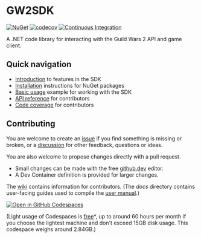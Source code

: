 # GW2SDK

[![NuGet][nuget-vpre-badge]][nuget]
[![codecov][codecov-badge]][codecov]
[![Continuous Integration][ci-badge]][actions]

A .NET code library for interacting with the Guild Wars 2 API and game client.


## Quick navigation

- [Introduction] to features in the SDK
- [Installation] instructions for NuGet packages
- [Basic usage][usage] example for working with the SDK
- [API reference][api] for contributors
- [Code coverage][codecov] for contributors

## Contributing

You are welcome to create an [issue][new-issue] if you find something is missing or broken, or a [discussion][new-discussion] for other feedback, questions or ideas.

You are also welcome to propose changes directly with a pull request.

- Small changes can be made with the free [github.dev] editor.
- A Dev Container definition is provided for larger changes.

The [wiki] contains information for contributors. (The _docs_ directory contains user-facing guides used to compile the [user manual].)

[![Open in GitHub Codespaces][codespaces-badge]](https://codespaces.new/sliekens/gw2sdk)

(Light usage of Codespaces is [free]*, up to around 60 hours per month if you choose the lightest machine and don't exceed 15GB disk usage. This codespace weighs around 2.84GB.)

[//]:# (add links to the section below)
[actions]:https://github.com/sliekens/gw2sdk/actions?query=workflow%3A%22Continuous+Integration%22
[api]:https://wiki.guildwars2.com/wiki/API:Main
[ci-badge]:https://github.com/sliekens/gw2sdk/actions/workflows/ci.yml/badge.svg
[codecov-badge]:https://codecov.io/gh/sliekens/gw2sdk/branch/main/graph/badge.svg?token=2ZTDBRWWLR
[codecov]:https://codecov.io/gh/sliekens/gw2sdk
[codespaces-badge]:https://github.com/codespaces/badge.svg
[free]:https://docs.github.com/en/billing/managing-billing-for-github-codespaces/about-billing-for-github-codespaces#monthly-included-storage-and-core-hours-for-personal-accounts
[github.dev]:https://github.dev/sliekens/gw2sdk
[installation]:https://sliekens.github.io/gw2sdk/guide/install.html
[introduction]:https://sliekens.github.io/gw2sdk/guide/
[new-discussion]:https://github.com/sliekens/gw2sdk/discussions/new/choose
[new-issue]:https://github.com/sliekens/gw2sdk/issues/new
[nuget-vpre-badge]:https://img.shields.io/nuget/vpre/GW2SDK
[nuget]:https://www.nuget.org/packages/GW2SDK/
[usage]:https://sliekens.github.io/gw2sdk/guide/usage.html
[user manual]:https://sliekens.github.io/gw2sdk/
[wiki]:https://github.com/sliekens/gw2sdk/wiki
